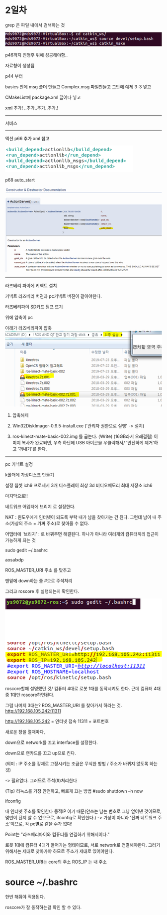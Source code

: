 
# 2일차 


grep 은 파일 내에서 검색하는 것

![image_001](./img/image_001.png)

p46까지 진행후 위에 성공해야함..


자료형이 생성됨


p44 부터

basics 안에 msg 폴더 만들고
Complex.msg 파일만들고
그안에 예제 3-3 넣고

CMakeList에 package.xml 끌어다 넣고 

xml 추가!
..추가..추가..추가.!



---

서비스 

---
액션 p66
추가 xml 참고

![image_002](./img/image_002.png)


p68 
auto_start

![image_003](./img/image_003.png)


---

라즈베리 파이에 키넥트 설치

키넥트 라즈베리 버젼과 pc키넥트 버젼이 같아야한다.


라즈베리파이 SD카드 덤프 뜨기 


위에 압축이 pc

아래가 라즈베리파이 압축
![image_004](./img/image_004.png)

1. 압축해제

2. Win32DiskImager-0.9.5-install.exe
('관리자 권한으로 실행'  -> 설치)

3. ros-kinect-mate-basic-002.img 를 굽는다. (Write)
(16GB라서 오래걸림)
이미지 복사가 완료되면, 우측 하단에 USB 아이콘을 우클릭해서/
'안전하게 제거'하고 '꺼내기'를 한다.



---

pc 키넥트 설정

k폴더에 가상디스크 만들기

설정 칩셋 ich9
프로세서 3개
디스플레이 최상 3d 비디오메모리 최대
저장소 ich6

마지막으로!!

네트워크 어뎁터에 브리지 로 설정한다.

NAT : 윈도우에게 인터넷이 되도록 부탁
내가 남을 찾아가는 건 된다.
그런데 남이 내 주소(가상의 주소 = 가짜 주소)로 찾아올 수 없다.

어댑터에 '브리지' : 로 바꿔주면 해결된다.
하나가 아니라 여러개의 컴퓨터끼리 접근이 가능하게 되는 것





 sudo gedit ~/.bashrc

 aosalxdp 

 ROS_MASTER_URI 주소 를 
 맞추고

 맨밑에 down하는 줄 #으로 주석처리 

 그리고 roscore 후 실행되는지 확인한다.

![image_005](./img/image_005.png)


roscore할때 설명했던 것/
컴퓨터 4대로 로봇 1대를 동작시켜도 한다.
근데 컴퓨터 4대 중 1대만 roscore하면된다.

그럼 나머지 3대는?
ROS_MASTER_URI 를 찾아가서 하라는 것.
http://192.168.105.242:11311

http://192.168.105.242 = 인터넷 접속
11311 = 포트번호


새로운 창을 열때마다, 

down으로 network를 끄고
interface를 설정한다.

down으로 랜카드를 끄고
up으로 킨다.

(의미 : IP 주소를 강제로 고정시키는 조금은 무식한 방법 / 주소가 바뀌지 않도록 하는 것)

-> 필요없다.
그러므로 주석(#)처리한다



(Tip) 리눅스를 가장 안전하고, 빠르게 끄는 방법
#sudo shutdown –h now

ifconfig

내 인터넷 주소를 확인한다
동적IP 이기 때문(안쓰는 남는 번호로 그냥 얻어낸 것이므로, 몇번이 된지 알 수 없으므로, ifconfig로 확인한다.)
-> 가상이 아니라 '진짜 네트워크 주소'이므로, 각 pc별로 같을 수가 없다!


Point는 "라즈베리파이와 컴퓨터를 연결하기 위해서이다."

로봇 1대에 컴퓨터 4대가 들어가는 형태이므로,
서로 network로 연결해야한다.
그러기 위해서는 제대로 찾아가야 하므로 주소가 제대로 있어야한다.



ROS_MASTER_URI는 core의 주소
ROS_IP 는 내 주소


# source ~/.bashrc 
한번 해줘야 적용된다.

roscore가 잘 동작하는걸 확인 할 수 있다.


